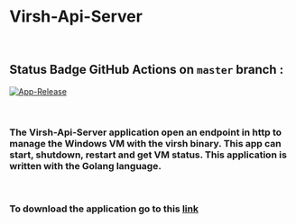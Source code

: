 # Virsh-Api-Server

&nbsp;

## Status Badge GitHub Actions on ```master``` branch :

[![App-Release](https://github.com/yoanndelattre/Virsh-Api-Server/actions/workflows/app-release.yml/badge.svg?branch=master)](https://github.com/yoanndelattre/Virsh-Api-Server/actions/workflows/app-release.yml)

&nbsp;

### The Virsh-Api-Server application open an endpoint in http to manage the Windows VM with the virsh binary. This app can start, shutdown, restart and get VM status. This application is written with the Golang language.

&nbsp;

### To download the application go to this [link](https://github.com/yoanndelattre/Windows-Deployer-KVM-App)
